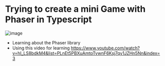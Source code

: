 # Trying to create a mini Game with Phaser in Typescript 
![image](https://github.com/user-attachments/assets/fea7a66b-c725-4a94-a195-4e9372b0ab50)







- Learning about the Phaser library
- Using this video for learning https://www.youtube.com/watch?v=hI_LS8bdkM4&list=PLnEt5PBXuAmtoTvwnF6Ksj7qy1JZHn5Nn&index=3
